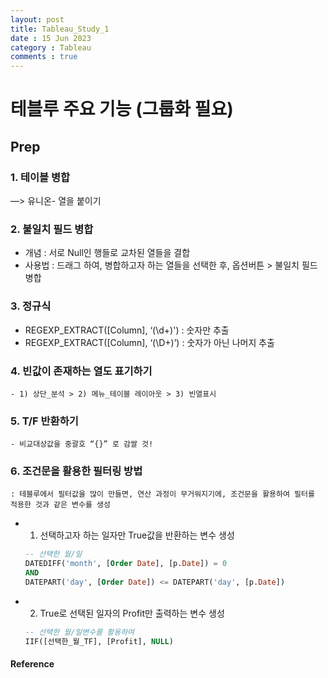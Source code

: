 ```yaml
---
layout: post
title: Tableau_Study_1
date : 15 Jun 2023
category : Tableau
comments : true
---
```


# 테블루 주요 기능 (그룹화 필요)

## Prep
### 1. 테이블 병합  
   —> 유니온- 열을 붙이기

### 2. 불일치 필드 병합
   - 개념 : 서로 Null인 행들로 교차된 열들을 결합
   - 사용법  : 드래그 하여, 병합하고자 하는 열들을 선택한 후, 옵션버튼 > 불일치 필드 병합
  
### 3. 정규식
   - REGEXP_EXTRACT([Column], ‘(\d+)')
   : 숫자만 추출
   - REGEXP_EXTRACT([Column], ‘(\D+)’)
   : 숫자가 아닌 나머지 추출

### 4. 빈값이 존재하는 열도 표기하기 
    - 1) 상단_분석 > 2) 메뉴_테이블 레이아웃 > 3) 빈열표시

### 5. T/F 반환하기 
    - 비교대상값을 중괄호 “{}” 로 감쌀 것!

### 6. 조건문을 활용한 필터링 방법 
    : 테블루에서 필터값을 많이 만들면, 연산 과정이 무거워지기에, 조건문을 활용하여 필터를 적용한 것과 같은 변수를 생성
  - 1) 선택하고자 하는 일자만 True값을 반환하는 변수 생성
    ```sql
    -- 선택한 월/일 
    DATEDIFF('month', [Order Date], [p.Date]) = 0
    AND
    DATEPART('day', [Order Date]) <= DATEPART('day', [p.Date])
    ```

  - 2) True로 선택된 일자의 Profit만 출력하는 변수 생성
    ```sql
    -- 선택한 월/일변수를 활용하여
    IIF([선택한_월_TF], [Profit], NULL)
    ```




#### Reference
